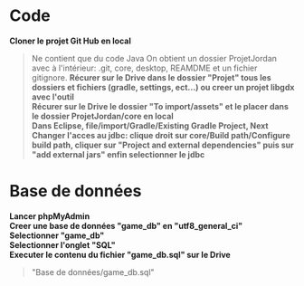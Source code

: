 # Code
**Cloner le projet Git Hub en local**  
> Ne contient que du code Java
> On obtient un dossier ProjetJordan avec à l'intérieur: .git, core, desktop, REAMDME et un fichier gitignore.
**Récurer sur le Drive dans le dossier "Projet" tous les dossiers et fichiers (gradle, settings, ect...) ou creer un projet libgdx avec l'outil**  
**Récurer sur le Drive le dossier "To import/assets" et le placer dans le dossier ProjetJordan/core en local**  
**Dans Eclipse, file/import/Gradle/Existing Gradle Project, Next**  
**Changer l'acces au jdbc: clique droit sur core/Build path/Configure build path, cliquer sur "Project and external dependencies" puis sur "add external jars" enfin selectionner le jdbc**  
# Base de données
**Lancer phpMyAdmin**  
**Creer une base de données "game_db" en "utf8_general_ci"**  
**Selectionner "game_db"**  
**Selectionner l'onglet "SQL"**  
**Executer le contenu du fichier "game_db.sql" sur le Drive**  
> "Base de données/game_db.sql"
